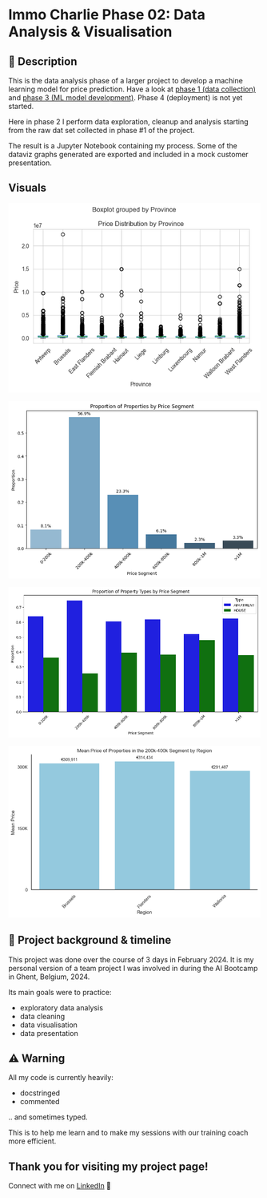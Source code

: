 # Immo Charlie Phase 02: Data Analysis & Visualisation

## 📖 Description

This is the data analysis phase of a larger project to develop a machine learning model for price prediction. Have a look at [phase 1 (data collection)](https://github.com/emsuru/charlie-01-data-collection) and [phase 3 (ML model development)](https://github.com/emsuru/charlie-03-ML-model-development). Phase 4 (deployment) is not yet started.

Here in phase 2 I perform data exploration, cleanup and analysis starting from the raw dat set collected in phase #1 of the project.

The result is a Jupyter Notebook containing my process. Some of the dataviz graphs generated are exported and included in a
mock customer presentation.

## Visuals

![graph](graphs/PricePerProvince_BOX.png)

![graph](graphs/graph-3.png)

![graph](graphs/graph-2.png)

![graph](graphs/graph-4.png)

## 📂 Project background & timeline

This project was done over the course of 3 days in February 2024.
It is my personal version of a team project I was involved in during the AI Bootcamp in Ghent, Belgium, 2024.

Its main goals were to practice:

- exploratory data analysis
- data cleaning
- data visualisation
- data presentation

## ⚠️ Warning

All my code is currently heavily:

- docstringed
- commented

.. and sometimes typed.

This is to help me learn and to make my sessions with our training coach more efficient.

## Thank you for visiting my project page!

Connect with me on [LinkedIn](https://www.linkedin.com/in/mirunasuru/) 🤍
